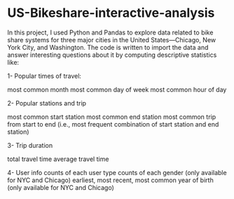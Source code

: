 # US-Bikeshare-interactive-analysis
In this project, I used Python and Pandas to explore data related to bike share systems for three major cities in the United States—Chicago, New York City, and Washington. The code is written to import the data and answer interesting questions about it by computing descriptive statistics like:

1- Popular times of travel:

most common month
most common day of week 
most common hour of day

2- Popular stations and trip

most common start station 
most common end station 
most common trip from start to end (i.e., most frequent combination of start station and end station)

3- Trip duration

total travel time average travel time

4- User info counts of each user type counts of each gender (only available for NYC and Chicago) earliest, most recent, most common year of birth (only available for NYC and Chicago)
